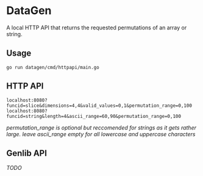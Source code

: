 # DataGen

A local HTTP API that returns the requested permutations of an array or string.

## Usage
```
go run datagen/cmd/httpapi/main.go
```
## HTTP API

```
localhost:8080?funcid=slice&dimensions=4,4&valid_values=0,1&permutation_range=0,100
localhost:8080?funcid=string&length=4&ascii_range=60,90&permutation_range=0,100
```

*permutation_range is optional but reccomended for strings as it gets rather large.*
*leave ascii_range empty for all lowercase and uppercase characters*

## Genlib API

*TODO*